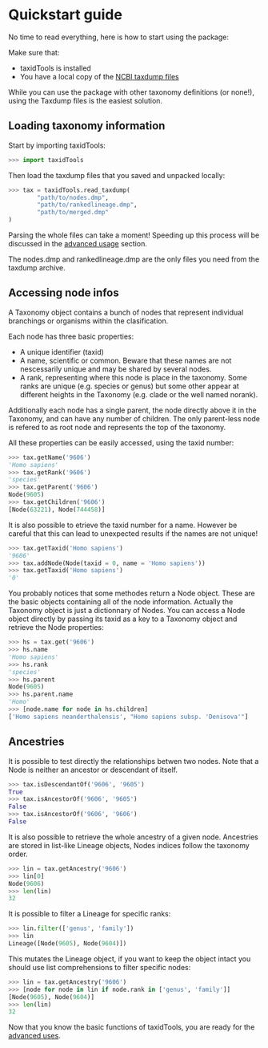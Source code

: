 # Quickstart guide

No time to read everything, here is how to start
using the package:

Make sure that:
* taxidTools is installed
* You have a local copy of the [NCBI taxdump files](https://ftp.ncbi.nlm.nih.gov/pub/taxonomy/new_taxdump/)

While you can use the package with other taxonomy definitions (or none!),
using the Taxdump files is the easiest solution.

## Loading taxonomy information

Start by importing taxidTools:

``` py
>>> import taxidTools
```

Then load the taxdump files that you saved and unpacked locally:

``` py
>>> tax = taxidTools.read_taxdump(
        "path/to/nodes.dmp", 
        "path/to/rankedlineage.dmp",
        "path/to/merged.dmp"
)
```

Parsing the whole files can take a moment! 
Speeding up this process will be discussed in the [advanced usage](advances.md) section.

The nodes.dmp and rankedlineage.dmp are the only files you need
from the taxdump archive. 

## Accessing node infos

A Taxonomy object contains a bunch of nodes that represent
individual branchings or organisms within the clasification.

Each node has three basic properties:
* A unique identifier (taxid)
* A name, scientific or common. Beware that these names are not 
nescessarily unique and may be shared by several nodes.
* A rank, representing where this node is place in the taxonomy.
Some ranks are unique (e.g. species or genus) but some other appear
at different heights in the Taxonomy (e.g. clade or the well named norank).

Additionally each node has a single parent, the node directly above it in
the Taxonomy, and can have any number of children. The only parent-less node
is refered to as root node and represents the top of the taxonomy.

All these properties can be easily accessed, using the taxid number:

``` py
>>> tax.getName('9606')
'Homo sapiens'
>>> tax.getRank('9606')
'species'
>>> tax.getParent('9606')
Node(9605)
>>> tax.getChildren('9606')
[Node(63221), Node(744458)]
```

It is also possible to etrieve the taxid number for a name. However be careful that
this can lead to unexpected results if the names are not unique!

``` py
>>> tax.getTaxid('Homo sapiens')
'9606'
>>> tax.addNode(Node(taxid = 0, name = 'Homo sapiens'))
>>> tax.getTaxid('Homo sapiens')
'0'
```

You probably notices that some methodes return a Node object. 
These are the basic objects containing all of the node information. 
Actually the Taxonomy object is just a dictionnary of Nodes.
You can access a Node object directly by passing its taxid as a key
to a Taxonomy object and retrieve the Node properties:

``` py
>>> hs = tax.get('9606')
>>> hs.name
'Homo sapiens'
>>> hs.rank
'species'
>>> hs.parent
Node(9605)
>>> hs.parent.name
'Homo'
>>> [node.name for node in hs.children]
['Homo sapiens neanderthalensis', "Homo sapiens subsp. 'Denisova'"]
```

## Ancestries

It is possible to test directly the relationships betwen two nodes.
Note that a Node is neither an ancestor or descendant of itself.

``` py
>>> tax.isDescendantOf('9606', '9605')
True
>>> tax.isAncestorOf('9606', '9605')
False
>>> tax.isAncestorOf('9606', '9606')
False
```

It is also possible to retrieve the whole ancestry of a given node. 
Ancestries are stored in list-like Lineage objects, Nodes indices follow 
the taxonomy order.

``` py
>>> lin = tax.getAncestry('9606')
>>> lin[0]
Node(9606)
>>> len(lin)
32
```

It is possible to filter a Lineage for specific ranks:

``` py
>>> lin.filter(['genus', 'family'])
>>> lin
Lineage([Node(9605), Node(9604)])
```

This mutates the Lineage object, if you want to keep the object intact
you should use list comprehensions to filter specific nodes:

``` py
>>> lin = tax.getAncestry('9606')
>>> [node for node in lin if node.rank in ['genus', 'family']]
[Node(9605), Node(9604)]
>>> len(lin)
32
```

Now that you know the basic functions of taxidTools, you are ready 
for the [advanced uses](advanced.md).
